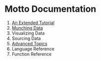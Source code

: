 # Motto Documentation

1. [An Extended Tutorial](tut.md)
2. [Munching Data](data.md)
3. Visualizing Data
4. Sourcing Data
5. [Advanced Topics](adv.md)
6. Language Reference
7. Function Reference